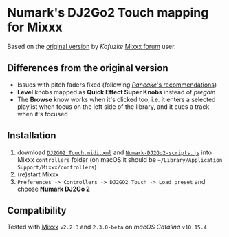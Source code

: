 # Numark's DJ2Go2 Touch mapping for Mixxx

Based on the [original version][original] by *Kafuzke* [Mixxx forum][mixxx-forum] user.

## Differences from the original version

- Issues with pitch faders fixed (following [*Pancake*'s recommendations][pancake])
- **Level** knobs mapped as **Quick Effect Super Knobs** instead of _pregain_
- The **Browse** know works when it's clicked too, i.e. it enters a selected playlist when focus on the left side of the library, and it cues a track when it's focused

## Installation

1. download [`DJ2GO2_Touch.midi.xml`](DJ2GO2_Touch.midi.xml) and [`Numark-DJ2Go2-scripts.js`](Numark-DJ2Go2-scripts.js) into Mixxx `controllers` folder (on macOS it should be `~/Library/Application Support/Mixxx/controllers`)
1. (re)start Mixxx
1. `Preferences -> Controllers -> DJ2GO2 Touch -> Load preset` and choose **Numark DJ2Go 2**

## Compatibility

Tested with [Mixxx][mixxx] `v2.2.3` and `2.3.0-beta` on *macOS Catalina* `v10.15.4`

[mixxx-forum]: <https://www.mixxx.org/forums/viewtopic.php?f=7&t=13376>
[mixxx]: <https://mixxx.org/>
[original]: <https://www.mixxx.org/forums/download/file.php?id=2887&sid=698869103ca58eb81eaad3516d8d052d>
[pancake]: <https://www.mixxx.org/forums/viewtopic.php?f=7&t=13376#p44534>
